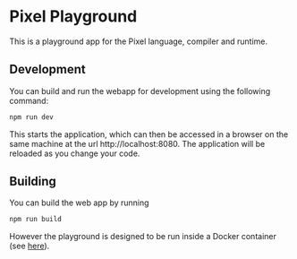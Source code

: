 # Pixel Playground

This is a playground app for the Pixel language, compiler and runtime.

## Development

You can build and run the webapp for development using the following command:

```bash
npm run dev
```

This starts the application, which can then be accessed in a browser on the same machine at the url http://localhost:8080. The application will be reloaded as you change your code.

## Building

You can build the web app by running

```bash
npm run build
```

However the playground is designed to be run inside a Docker container (see [here](../README.md)).
